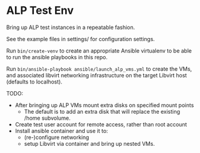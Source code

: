 # ALP Test Env

Bring up ALP test instances in a repeatable fashion.

See the example files in settings/ for configuration settings.

Run `bin/create-venv` to create an appropriate Ansible virtualenv to be
able to run the ansible playbooks in this repo.

Run `bin/ansible-playbook ansible/launch_alp_vms.yml` to create the VMs,
and associated libvirt networking infrastructure on the target Libvirt
host (defaults to localhost).

TODO:
  * After bringing up ALP VMs mount extra disks on specified mount points
    * The default is to add an extra disk that will replace the existing
      /home subvolume.
  * Create test user account for remote access, rather than root account
  * Install ansible container and use it to:
    * (re-)configure networking
    * setup Libvirt via container and bring up nested VMs.
